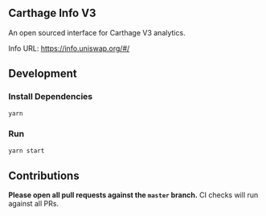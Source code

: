 ## Carthage Info V3

An open sourced interface for Carthage V3 analytics. 

Info URL: https://info.uniswap.org/#/

## Development

### Install Dependencies

```bash
yarn
```

### Run

```bash
yarn start
```

## Contributions

**Please open all pull requests against the `master` branch.**
CI checks will run against all PRs.
